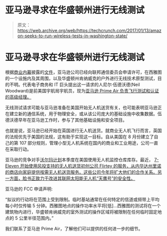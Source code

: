 # 亚马逊寻求在华盛顿州进行无线测试

> 原文：<https://web.archive.org/web/https://techcrunch.com/2017/01/13/amazon-seeks-to-run-wireless-tests-in-washington-state/>

# 亚马逊寻求在华盛顿州进行无线测试

根据[商业内幕](https://web.archive.org/web/20230322163716/http://www.businessinsider.com/amazon-wants-government-permission-to-run-mystery-wireless-tests-in-rural-washington-2017-1)披露的[文件](https://web.archive.org/web/20230322163716/https://apps.fcc.gov/els/GetAtt.html?id=186544&x=)，亚马逊公司已经向联邦通信委员会申请许可，在西雅图的一个设施内及其周围，以及华盛顿州肯纳威克的户外进行无线技术原型测试，目的不明。代表电子商务和 IT 巨头提出这一请求的人尼尔·伍德沃德(Neil Woodward)是前美国宇航局宇航员，现为[亚马逊 Prime Air 负责飞行测试和认证的高级经理。](https://web.archive.org/web/20230322163716/https://techcrunch.com/2016/08/04/amazon-to-launch-prime-air-its-own-dedicated-cargo-planes-to-speed-delivery/)

无线测试请求可能与亚马逊准备在美国开始无人机送货有关，也可能表明亚马逊正在建立新的通信系统，用于物理安全，或从该公司庞大的基础设施中收集数据。伍德沃德早年在亚马逊工作时，参与了其他基础设施和安全项目。

也就是说，亚马逊已经开始在英国进行无人机送货。就商业无人机飞行而言，英国的法规优先于美国的法规，这有助于实现这一目标。自从美国在 8 月份建立了自己的第 107 部分规则，管理小型无人机系统在国内的商业和工业用途，公司一直在采取行动。

亚马逊的竞争对手[沃尔玛计划](https://web.archive.org/web/20230322163716/http://www.reuters.com/article/us-wal-mart-drones-idUSKCN0YO26M)本季度在美国使用无人机监控仓库库存。最近， [7-Eleven 开始使用风投支持的无人机送货初创公司 Flirtey 的服务，从内华达州里诺的商店向家庭提供按需无人机送货服务。这些公司今年将扩大他们的合作关系。另一方面，脸书正致力于改进其联网太阳能无人机“天鹰号”的安全性。](https://web.archive.org/web/20230322163716/https://techcrunch.com/2016/07/22/7-eleven-delivers-by-drone-in-reno-including-yes-slurpees/)

亚马逊的 FCC 申请声明:

“拟议的行动将在范围上受到限制。临时基站通常在任何特定的信道或频带上平均每小时仅传输 5 分钟。西雅图地点的操作功率水平将[低]…西雅图的测试将在一个建筑物内进行，华盛顿肯纳威克的室外测试的操作区域将被限制在任何临时固定地点的 5 公里半径范围内。”

我们联系了亚马逊 Prime Air，了解他们可以提供的任何进一步的细节。